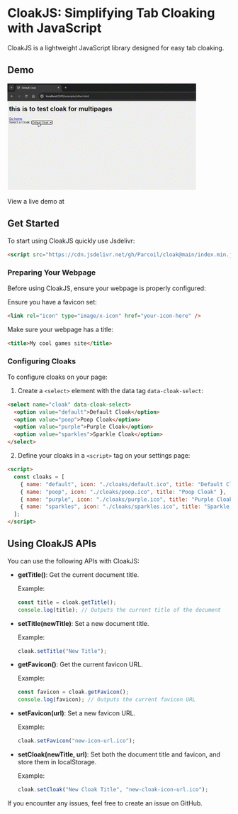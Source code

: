 # CloakJS: Simplifying Tab Cloaking with JavaScript

CloakJS is a lightweight JavaScript library designed for easy tab cloaking.

## Demo

![Demo](https://github.com/Parcoil/cloak/blob/main/assets/demo.gif)

View a live demo at [](DEMO)

## Get Started

To start using CloakJS quickly use Jsdelivr:

```html
<script src="https://cdn.jsdelivr.net/gh/Parcoil/cloak@main/index.min.js"></script>
```

### Preparing Your Webpage

Before using CloakJS, ensure your webpage is properly configured:

Ensure you have a favicon set:

```html
<link rel="icon" type="image/x-icon" href="your-icon-here" />
```

Make sure your webpage has a title:

```html
<title>My cool games site</title>
```

### Configuring Cloaks

To configure cloaks on your page:

1. Create a `<select>` element with the data tag `data-cloak-select`:

```html
<select name="cloak" data-cloak-select>
  <option value="default">Default Cloak</option>
  <option value="poop">Poop Cloak</option>
  <option value="purple">Purple Cloak</option>
  <option value="sparkles">Sparkle Cloak</option>
</select>
```

2. Define your cloaks in a `<script>` tag on your settings page:

```html
<script>
  const cloaks = [
    { name: "default", icon: "./cloaks/default.ico", title: "Default Cloak" },
    { name: "poop", icon: "./cloaks/poop.ico", title: "Poop Cloak" },
    { name: "purple", icon: "./cloaks/purple.ico", title: "Purple Cloak" },
    { name: "sparkles", icon: "./cloaks/sparkles.ico", title: "Sparkle Cloak" },
  ];
</script>
```

## Using CloakJS APIs

You can use the following APIs with CloakJS:

- **getTitle()**: Get the current document title.

  Example:

  ```javascript
  const title = cloak.getTitle();
  console.log(title); // Outputs the current title of the document
  ```

- **setTitle(newTitle)**: Set a new document title.

  Example:

  ```javascript
  cloak.setTitle("New Title");
  ```

- **getFavicon()**: Get the current favicon URL.

  Example:

  ```javascript
  const favicon = cloak.getFavicon();
  console.log(favicon); // Outputs the current favicon URL
  ```

- **setFavicon(url)**: Set a new favicon URL.

  Example:

  ```javascript
  cloak.setFavicon("new-icon-url.ico");
  ```

- **setCloak(newTitle, url)**: Set both the document title and favicon, and store them in localStorage.

  Example:

  ```javascript
  cloak.setCloak("New Cloak Title", "new-cloak-icon-url.ico");
  ```

If you encounter any issues, feel free to create an issue on GitHub.
